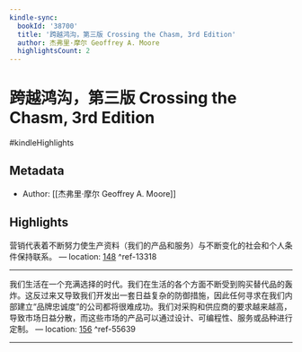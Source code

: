 ```yaml
---
kindle-sync:
  bookId: '38700'
  title: '跨越鸿沟，第三版 Crossing the Chasm, 3rd Edition'
  author: 杰弗里·摩尔 Geoffrey A. Moore
  highlightsCount: 2
---
```


# 跨越鸿沟，第三版 Crossing the Chasm, 3rd Edition

#kindleHighlights

## Metadata
* Author: [[杰弗里·摩尔 Geoffrey A. Moore]]

## Highlights
营销代表着不断努力使生产资料（我们的产品和服务）与不断变化的社会和个人条件保持联系。 — location: [148]() ^ref-13318

---
我们生活在一个充满选择的时代。我们在生活的各个方面不断受到购买替代品的轰炸。这反过来又导致我们开发出一套日益复杂的防御措施，因此任何寻求在我们内部建立“品牌忠诚度”的公司都将很难成功。我们对采购和供应商的要求越来越高，导致市场日益分散，而这些市场的产品可以通过设计、可编程性、服务或品种进行定制。 — location: [156]() ^ref-55639

---
